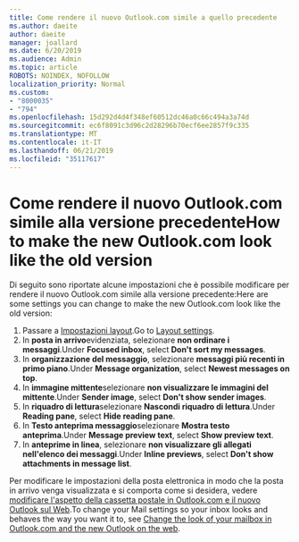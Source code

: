 ```yaml
---
title: Come rendere il nuovo Outlook.com simile a quello precedente
ms.author: daeite
author: daeite
manager: joallard
ms.date: 6/20/2019
ms.audience: Admin
ms.topic: article
ROBOTS: NOINDEX, NOFOLLOW
localization_priority: Normal
ms.custom:
- "8000035"
- "794"
ms.openlocfilehash: 15d292d4d4f348ef60512dc46a0c66c494a3a74d
ms.sourcegitcommit: ec6f8091c3d96c2d28296b70ecf6ee2857f9c335
ms.translationtype: MT
ms.contentlocale: it-IT
ms.lasthandoff: 06/21/2019
ms.locfileid: "35117617"
---
```

# <a name="how-to-make-the-new-outlookcom-look-like-the-old-version"></a><span data-ttu-id="9f97e-102">Come rendere il nuovo Outlook.com simile alla versione precedente</span><span class="sxs-lookup"><span data-stu-id="9f97e-102">How to make the new Outlook.com look like the old version</span></span>

<span data-ttu-id="9f97e-103">Di seguito sono riportate alcune impostazioni che è possibile modificare per rendere il nuovo Outlook.com simile alla versione precedente:</span><span class="sxs-lookup"><span data-stu-id="9f97e-103">Here are some settings you can change to make the new Outlook.com look like the old version:</span></span>

1. <span data-ttu-id="9f97e-104">Passare a [Impostazioni layout](https://outlook.live.com/mail/options/mail/layout).</span><span class="sxs-lookup"><span data-stu-id="9f97e-104">Go to [Layout settings](https://outlook.live.com/mail/options/mail/layout).</span></span>
1. <span data-ttu-id="9f97e-105">In **posta in arrivo**evidenziata, selezionare **non ordinare i messaggi**.</span><span class="sxs-lookup"><span data-stu-id="9f97e-105">Under **Focused inbox**, select **Don't sort my messages**.</span></span>
1. <span data-ttu-id="9f97e-106">In **organizzazione del messaggio**, selezionare **messaggi più recenti in primo piano**.</span><span class="sxs-lookup"><span data-stu-id="9f97e-106">Under **Message organization**, select **Newest messages on top**.</span></span>
1. <span data-ttu-id="9f97e-107">In **immagine mittente**selezionare **non visualizzare le immagini del mittente**.</span><span class="sxs-lookup"><span data-stu-id="9f97e-107">Under **Sender image**, select **Don't show sender images**.</span></span>
1. <span data-ttu-id="9f97e-108">In **riquadro di lettura**selezionare **Nascondi riquadro di lettura**.</span><span class="sxs-lookup"><span data-stu-id="9f97e-108">Under **Reading pane**, select **Hide reading pane**.</span></span>
1. <span data-ttu-id="9f97e-109">In **Testo anteprima messaggio**selezionare **Mostra testo anteprima**.</span><span class="sxs-lookup"><span data-stu-id="9f97e-109">Under **Message preview text**, select **Show preview text**.</span></span>
1. <span data-ttu-id="9f97e-110">In **anteprime in linea**, selezionare **non visualizzare gli allegati nell'elenco dei messaggi**.</span><span class="sxs-lookup"><span data-stu-id="9f97e-110">Under **Inline previews**, select **Don't show attachments in message list**.</span></span>

<span data-ttu-id="9f97e-111">Per modificare le impostazioni della posta elettronica in modo che la posta in arrivo venga visualizzata e si comporta come si desidera, vedere [modificare l'aspetto della cassetta postale in Outlook.com e il nuovo Outlook sul Web](https://support.office.com/article/b41c2ecb-f23c-42b3-b7f8-659646d5e58c?wt.mc_id=Office_Outlook_com_Alchemy).</span><span class="sxs-lookup"><span data-stu-id="9f97e-111">To change your Mail settings so your inbox looks and behaves the way you want it to, see [Change the look of your mailbox in Outlook.com and the new Outlook on the web](https://support.office.com/article/b41c2ecb-f23c-42b3-b7f8-659646d5e58c?wt.mc_id=Office_Outlook_com_Alchemy).</span></span>